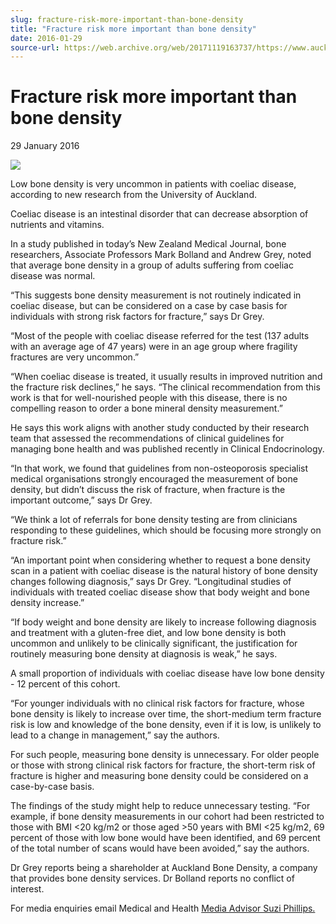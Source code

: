 ```yaml
---
slug: fracture-risk-more-important-than-bone-density
title: "Fracture risk more important than bone density"
date: 2016-01-29
source-url: https://web.archive.org/web/20171119163737/https://www.auckland.ac.nz/en/about/news-events-and-notices/news/news-2016/01/-fracture-risk-more-important-than-bone-density.html
---
```

Fracture risk more important than bone density
==============================================

29 January 2016

![](https://www.auckland.ac.nz/en/about/news-events-and-notices/news/news-2016/01/-fracture-risk-more-important-than-bone-density/_jcr_content/par/textimage/image.img.png/1454014374050.png?defaultImagePath=etc%2fdesigns%2fdefault%2f0.gif)

Low bone density is very uncommon in patients with coeliac disease, according to new research from the University of Auckland.

Coeliac disease is an intestinal disorder that can decrease absorption of nutrients and vitamins.

In a study published in today’s New Zealand Medical Journal, bone researchers, Associate Professors Mark Bolland and Andrew Grey, noted that average bone density in a group of adults suffering from coeliac disease was normal.

“This suggests bone density measurement is not routinely indicated in coeliac disease, but can be considered on a case by case basis for individuals with strong risk factors for fracture,” says Dr Grey.

“Most of the people with coeliac disease referred for the test (137 adults with an average age of 47 years) were in an age group where fragility fractures are very uncommon.”

“When coeliac disease is treated, it usually results in improved nutrition and the fracture risk declines,” he says. “The clinical recommendation from this work is that for well-nourished people with this disease, there is no compelling reason to order a bone mineral density measurement.”

He says this work aligns with another study conducted by their research team that assessed the recommendations of clinical guidelines for managing bone health and was published recently in Clinical Endocrinology.

“In that work, we found that guidelines from non-osteoporosis specialist medical organisations strongly encouraged the measurement of bone density, but didn’t discuss the risk of fracture, when fracture is the important outcome,” says Dr Grey.

“We think a lot of referrals for bone density testing are from clinicians responding to these guidelines, which should be focusing more strongly on fracture risk.”

“An important point when considering whether to request a bone density scan in a patient with coeliac disease is the natural history of bone density changes following diagnosis,” says Dr Grey. “Longitudinal studies of individuals with treated coeliac disease show that body weight and bone density increase.”

“If body weight and bone density are likely to increase following diagnosis and treatment with a gluten-free diet, and low bone density is both uncommon and unlikely to be clinically significant, the justification for routinely measuring bone density at diagnosis is weak,” he says.

A small proportion of individuals with coeliac disease have low bone density - 12 percent of this cohort.

“For younger individuals with no clinical risk factors for fracture, whose bone density is likely to increase over time, the short-medium term fracture risk is low and knowledge of the bone density, even if it is low, is unlikely to lead to a change in management,” say the authors.

For such people, measuring bone density is unnecessary. For older people or those with strong clinical risk factors for fracture, the short-term risk of fracture is higher and measuring bone density could be considered on a case-by-case basis.

The findings of the study might help to reduce unnecessary testing. “For example, if bone density measurements in our cohort had been restricted to those with BMI <20 kg/m2 or those aged >50 years with BMI <25 kg/m2, 69 percent of those with low bone would have been identified, and 69 percent of the total number of scans would have been avoided,” say the authors.

Dr Grey reports being a shareholder at Auckland Bone Density, a company that provides bone density services. Dr Bolland reports no conflict of interest.

For media enquiries email Medical and Health [Media Advisor Suzi Phillips.](mailto:s.phillips@auckland.ac.nz)